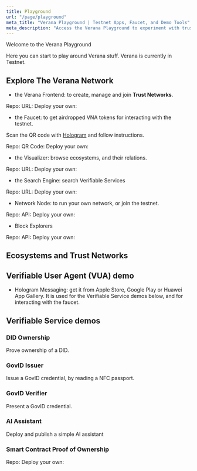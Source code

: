 ```yaml
---
title: Playground
url: "/page/playground"
meta_title: "Verana Playground | Testnet Apps, Faucet, and Demo Tools"
meta_description: "Access the Verana Playground to experiment with trust networks, testnet apps, and the VNA faucet while building verifiable credential workflows."
---
```


Welcome to the Verana Playground

Here you can start to play around Verana stuff. Verana is currently in Testnet.

## Explore The Verana Network

- the Verana Frontend: to create, manage and join **Trust Networks**.

Repo: 
URL:
Deploy your own:

- the Faucet: to get airdropped VNA tokens for interacting with the testnet.

Scan the QR code with [Hologram](https://hologram.zone) and follow instructions.

Repo:
QR Code:
Deploy your own:

- the Visualizer: browse ecosystems, and their relations.

Repo:
URL:
Deploy your own:

- the Search Engine: search Verifiable Services

Repo:
URL:
Deploy your own:

- Network Node: to run your own network, or join the testnet.

Repo:
API:
Deploy your own:

- Block Explorers

Repo:
API:
Deploy your own:

## Ecosystems and Trust Networks



## Verifiable User Agent (VUA) demo

- Hologram Messaging: get it from Apple Store, Google Play or Huawei App Gallery. It is used for the Verifiable Service demos below, and for interacting with the faucet.

## Verifiable Service demos

### DID Ownership

Prove ownership of a DID.

### GovID Issuer

Issue a GovID credential, by reading a NFC passport.

### GovID Verifier

Present a GovID credential.

### AI Assistant

Deploy and publish a simple AI assistant

### Smart Contract Proof of Ownership

Repo:
Deploy your own:

